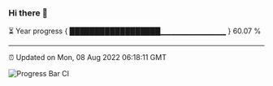 ### Hi there 👋

⏳ Year progress { ██████████████████▁▁▁▁▁▁▁▁▁▁▁▁ } 60.07 %

---

⏰ Updated on Mon, 08 Aug 2022 06:18:11 GMT

![Progress Bar CI](https://github.com/liununu/liununu/workflows/Progress%20Bar%20CI/badge.svg)
